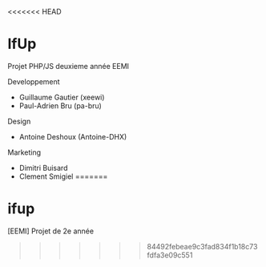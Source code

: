 <<<<<<< HEAD
# IfUp

Projet PHP/JS deuxieme année EEMI

Developpement
* Guillaume Gautier (xeewi)
* Paul-Adrien Bru (pa-bru)

Design
* Antoine Deshoux (Antoine-DHX)

Marketing
* Dimitri Buisard
* Clement Smigiel
=======
# ifup
[EEMI] Projet de 2e année
>>>>>>> 84492febeae9c3fad834f1b18c73fdfa3e09c551
